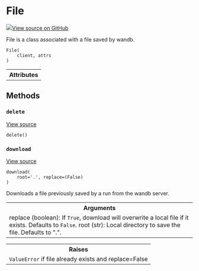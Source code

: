 # File



[![](https://www.tensorflow.org/images/GitHub-Mark-32px.png)View source on GitHub](https://www.github.com/wandb/client/tree/v0.10.27/wandb/apis/public.py#L1650-L1753)




File is a class associated with a file saved by wandb.

<pre><code>File(
    client, attrs
)</code></pre>







<!-- Tabular view -->
<table>
<tr><th>Attributes</th></tr>


</table>



## Methods

<h3 id="delete"><code>delete</code></h3>

<a target="_blank" href="https://www.github.com/wandb/client/tree/v0.10.27/wandb/apis/public.py#L1733-L1746">View source</a>

<pre><code>delete()</code></pre>




<h3 id="download"><code>download</code></h3>

<a target="_blank" href="https://www.github.com/wandb/client/tree/v0.10.27/wandb/apis/public.py#L1710-L1731">View source</a>

<pre><code>download(
    root=&#x27;.&#x27;, replace=(False)
)</code></pre>

Downloads a file previously saved by a run from the wandb server.


<!-- Tabular view -->
<table>
<tr><th>Arguments</th></tr>
<tr>
<td>
replace (boolean): If <code>True</code>, download will overwrite a local file
if it exists. Defaults to <code>False</code>.
root (str): Local directory to save the file.  Defaults to ".".
</td>
</tr>

</table>



<!-- Tabular view -->
<table>
<tr><th>Raises</th></tr>
<tr>
<td>
<code>ValueError</code> if file already exists and replace=False
</td>
</tr>

</table>





